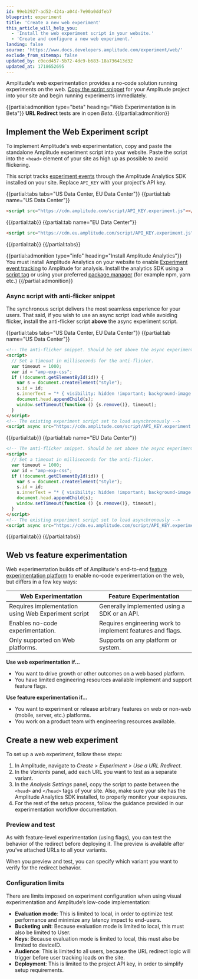 ```yaml
---
id: 99eb2927-ad52-424a-a04d-7e90a0ddfeb7
blueprint: experiment
title: 'Create a new web experiment'
this_article_will_help_you:
  - 'Install the web experiment script in your website.'
  - 'Create and configure a new web experiment.'
landing: false
sourxe: 'https://www.docs.developers.amplitude.com/experiment/web/'
exclude_from_sitemap: false
updated_by: c0ecd457-5b72-4dc9-b683-18a736413d32
updated_at: 1718652695
---
```


Amplitude's web experimentation provides a no-code solution running experiments on the web. [Copy the script snippet](#implement-the-web-experiment-script) for your Amplitude project into your site and begin running experiments immediately.

{{partial:admonition type="beta" heading="Web Experimentation is in Beta"}}
**URL Redirect** tests are in open *Beta*.
{{/partial:admonition}}

## Implement the Web Experiment script

To implement Amplitude's web experimentation, copy and paste the standalone Amplitude experiment script into your website. Paste the script into the `<head>` element of your site as high up as possible to avoid flickering.

This script tracks [experiment events](/docs/experiment/under-the-hood/event-tracking) through the Amplitude Analytics SDK installed on your site. Replace `API_KEY` with your project's API key.

{{partial:tabs tabs="US Data Center, EU Data Center"}}
{{partial:tab name="US Data Center"}}

  ```html
  <script src="https://cdn.amplitude.com/script/API_KEY.experiment.js"></script>
  ```

{{/partial:tab}}
{{partial:tab name="EU Data Center"}}

  ```html
  <script src="https://cdn.eu.amplitude.com/script/API_KEY.experiment.js"></script>
  ```

{{/partial:tab}}
{{/partial:tabs}}

{{partial:admonition type="info" heading="Install Amplitude Analytics"}}
You must install Amplitude Analytics on your website to enable [Experiment event tracking](/docs/experiment/under-the-hood/event-tracking) to Amplitude for analysis. Install the analytics SDK using a [script tag](https://github.com/amplitude/Amplitude-TypeScript/tree/main/packages/analytics-browser#installing-via-script-loader) or using your preferred [package manager](https://github.com/amplitude/Amplitude-TypeScript/tree/main/packages/analytics-browser#installing-via-package-manager) (for example npm, yarn etc.)
{{/partial:admonition}}

### Async script with anti-flicker snippet

The synchronous script delivers the most seamless experience for your users. That said, if you wish to use an async script load while avoiding flicker, install the anti-flicker script **above** the async experiment script.

{{partial:tabs tabs="US Data Center, EU Data Center"}}
{{partial:tab name="US Data Center"}}

  ```html
  <!-- The anti-flicker snippet. Should be set above the async experiment script -->
  <script>
    // Set a timeout in milliseconds for the anti-flicker.
    var timeout = 1000;
    var id = "amp-exp-css";
    if (!document.getElementById(id)) {
      var s = document.createElement("style");
      s.id = id;
      s.innerText = "* { visibility: hidden !important; background-image: none !important; }";
      document.head.appendChild(s);
      window.setTimeout(function () {s.remove()}, timeout);
    }
  </script>
  <!-- The existing experiment script set to load asynchronously -->
  <script async src="https://cdn.amplitude.com/script/API_KEY.experiment.js"></script>
  ```

{{/partial:tab}}
{{partial:tab name="EU Data Center"}}

  ```html
  <!-- The anti-flicker snippet. Should be set above the async experiment script -->
  <script>
    // Set a timeout in milliseconds for the anti-flicker.
    var timeout = 1000;
    var id = "amp-exp-css";
    if (!document.getElementById(id)) {
      var s = document.createElement("style");
      s.id = id;
      s.innerText = "* { visibility: hidden !important; background-image: none !important; }";
      document.head.appendChild(s);
      window.setTimeout(function () {s.remove()}, timeout);
    }
  </script>
  <!-- The existing experiment script set to load asynchronously -->
  <script async src="https://cdn.eu.amplitude.com/script/API_KEY.experiment.js"></script>
  ```

{{/partial:tab}}
{{/partial:tabs}}

## Web vs feature experimentation

Web experimentation builds off of Amplitude's end-to-end [feature experimentation platform](/docs/experiment/overview) to enable no-code experimentation on the web, but differs in a few key ways:

| Web Experimentation | Feature Experimentation |
| --- | --- |
| Requires implementation using Web Experiment script | Generally implemented using a SDK or an API. |
| Enables no-code experimentation. | Requires engineering work to implement features and flags. |
| Only supported on Web platforms. | Supports on any platform or system. |

**Use web experimentation if...**

- You want to drive growth or other outcomes on a web based platform.
- You have limited engineering resources available implement and support feature flags.

**Use feature experimentation if...**

- You want to experiment or release arbitrary features on web or non-web (mobile, server, etc.) platforms.
- You work on a product team with engineering resources available.

## Create a new web experiment

To set up a web experiment, follow these steps:

1. In Amplitude, navigate to *Create > Experiment > Use a URL Redirect.*
2. In the *Variants* panel, add each URL you want to test as a separate variant.
3. In the *Analysis Settings* panel, copy the script to paste between the `<head>` and `</head>` tags of your site. Also, make sure your site has the Amplitude Analytics SDK installed, to properly monitor your exposures.
4. For the rest of the setup process, follow the guidance provided in our experimentation workflow documentation.

### Preview and test

As with feature-level experimentation (using flags), you can test the behavior of the redirect before deploying it. The preview is available after you’ve attached URLs to all your variants.

When you preview and test, you can specify which variant you want to verify for the redirect behavior.

### Configuration limits

There are limits imposed on experiment configuration when using visual experimentation and Amplitude’s low-code implementation:

- **Evaluation mode**: This is limited to local, in order to optimize test performance and minimize any latency impact to end-users.
- **Bucketing unit**: Because evaluation mode is limited to local, this must also be limited to User.
- **Keys**: Because evaluation mode is limited to local, this must also be limited to deviceID.
- **Audience**: This is limited to all users, because the URL redirect logic will trigger before user tracking loads on the site.
- **Deployment**: This is limited to the project API key, in order to simplify setup requirements.
